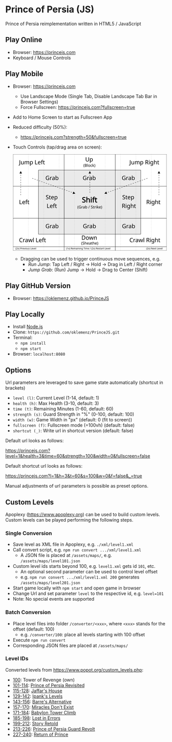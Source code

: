 # Prince of Persia (JS)

Prince of Persia reimplementation written in HTML5 / JavaScript

## Play Online

- Browser: https://princejs.com
- Keyboard / Mouse Controls

## Play Mobile

- Browser: https://princejs.com
  - Use Landscape Mode (Single Tab, Disable Landscape Tab Bar in Browser Settings)
  - Force Fullscreen: https://princejs.com?fullscreen=true
- Add to Home Screen to start as Fullscreen App
- Reduced difficulty (50%):
  - https://princejs.com?strength=50&fullscreen=true
- Touch Controls (tap/drag area on screen):

  ![Mobile](assets/web/mobile.svg)

  - Dragging can be used to trigger continuous move sequences, e.g.
    - _Run Jump_: Tap Left / Right -> Hold -> Drag in Left / Right corner
    - _Jump Grab_: (Run) Jump -> Hold -> Drag to Center (Shift)

## Play GitHub Version

- Browser: https://oklemenz.github.io/PrinceJS

## Play Locally

- Install [Node.js](https://nodejs.org)
- Clone: `https://github.com/oklemenz/PrinceJS.git`
- Terminal:
  - `npm install`
  - `npm start`
- Browser: `localhost:8080`

## Options

Url parameters are leveraged to save game state automatically (shortcut in brackets)

- `level (l)`: Current Level (1-14, default: 1)
- `health (h)`: Max Health (3-10, default: 3)
- `time (t)`: Remaining Minutes (1-60, default: 60)
- `strength (s)`: Guard Strength in "%" (0-100, default: 100)
- `width (w)`: Game Width in "px" (default: 0 (fit to screen))
- `fullscreen (f)`: Fullscreen mode (=100vh) (default: false)
- `shortcut (_)`: Write url in shortcut version (default: false)

Default url looks as follows:

https://princejs.com?level=1&health=3&time=60&strength=100&width=0&fullscreen=false

Default shortcut url looks as follows:

https://princejs.com?l=1&h=3&t=60&s=100&w=0&f=false&_=true

Manual adjustments of url parameters is possible as preset options.

## Custom Levels

Apoplexy (https://www.apoplexy.org) can be used to build custom levels.
Custom levels can be played performing the following steps.

### Single Conversion

- Save level as XML file in Apoplexy, e.g. `./xml/level1.xml`
- Call convert script, e.g. `npm run convert .../xml/level1.xml`
  - A JSON file is placed at `/assets/maps/`, e.g. `/assets/maps/level101.json`
- Custom level ids starts beyond 100, e.g. `level1.xml` gets id `101`, etc.
  - An optional second parameter can be used to control level offset
  - e.g. `npm run convert .../xml/level1.xml 200` generates `/assets/maps/level201.json`
- Start game locally with `npm start` and open game in browser
- Change Url and set parameter `level` to the respective id, e.g. `level=101`
- Note: No special events are supported

### Batch Conversion

- Place level files into folder `/converter/<xxx>`, where `<xxx>` stands for the offset (default: 100)
  - e.g. `/converter/100`: place all levels starting with 100 offset
- Execute `npm run convert`
- Corresponding JSON files are placed at `/assets/maps/`

### Level IDs

Converted levels from https://www.popot.org/custom_levels.php:

- [100](https://princejs.com?level=100): Tower of Revenge (own)
- [101-114](https://princejs.com?level=101): [Prince of Persia Revisited](https://www.popot.org/custom_levels.php?mod=0000163)
- [115-128](https://princejs.com?level=115): [Jaffar's House](https://www.popot.org/custom_levels.php?mod=0000220)
- [129-142](https://princejs.com?level=129): [Ipank's Levels](https://www.popot.org/custom_levels.php?mod=0000151)
- [143-156](https://princejs.com?level=143): [Barre's Alternative](https://www.popot.org/custom_levels.php?mod=0000189)
- [157-170](https://princejs.com?level=157): [Miracles Don't Exist](https://www.popot.org/custom_levels.php?mod=0000098)
- [171-184](https://princejs.com?level=171): [Babylon Tower Climb](https://www.popot.org/custom_levels.php?mod=0000109)
- [185-198](https://princejs.com?level=185): [Lost in Errors](https://www.popot.org/custom_levels.php?mod=0000144)
- [199-212](https://princejs.com?level=199): [Story Retold](https://www.popot.org/custom_levels.php?mod=0000146)
- [213-226](https://princejs.com?level=213): [Prince of Persia Guard Revolt](https://www.popot.org/custom_levels.php?mod=0000162)
- [227-240](https://princejs.com?level=227): [Return of Prince](https://www.popot.org/custom_levels.php?mod=0000207)
